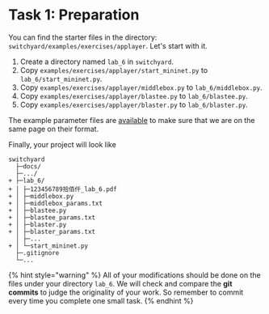 # Task 1: Preparation

You can find the starter files in the directory: `switchyard/examples/exercises/applayer`. Let's start with it.

1. Create a directory named `lab_6` in `switchyard`.
2. Copy `examples/exercises/applayer/start_mininet.py` to `lab_6/start_mininet.py`.
3. Copy `examples/exercises/applayer/middlebox.py` to `lab_6/middlebox.py`.
4. Copy `examples/exercises/applayer/blastee.py` to `lab_6/blastee.py`.
5. Copy `examples/exercises/applayer/blaster.py` to `lab_6/blaster.py`.

The example parameter files are [available](https://box.nju.edu.cn/d/123a70ac8ff34595b18f/) to make sure that we are on the same page on their format.

Finally, your project will look like

```text
switchyard
  ├─docs/
  ├─.../
+ ├─lab_6/
+ │ ├─123456789拾佰仟_lab_6.pdf
+ │ ├─middlebox.py
+ │ ├─middlebox_params.txt
+ │ ├─blastee.py
+ │ ├─blastee_params.txt
+ │ ├─blaster.py
+ │ ├─blaster_params.txt 
  │ ├─...
+ │ └─start_mininet.py
  ├─.gitignore
  └─...
```

{% hint style="warning" %}
All of your modifications should be done on the files under your directory `lab_6`. We will check and compare the **git commits** to judge the originality of your work. So remember to commit every time you complete one small task.
{% endhint %}

